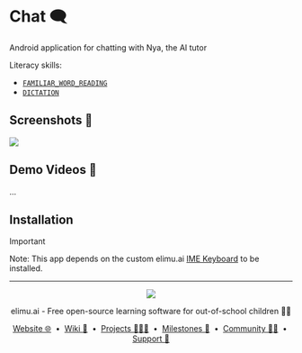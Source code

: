 # Chat 🗨️

Android application for chatting with Nya, the AI tutor

Literacy skills:
* [`FAMILIAR_WORD_READING`](https://github.com/elimu-ai/wiki/blob/main/literacy-skills/FAMILIAR_WORD_READING.md)
* [`DICTATION`](https://github.com/elimu-ai/wiki/blob/main/literacy-skills/DICTATION.md)

## Screenshots 📸

![](https://github.com/user-attachments/assets/80f10c7f-d162-4065-8f28-5a66d10d63ba)

## Demo Videos 🎥

...

## Installation

> [!IMPORTANT]
> Note: This app depends on the custom elimu.ai [IME Keyboard](https://github.com/elimu-ai/keyboard) to be installed.

---

<p align="center">
  <img src="https://github.com/elimu-ai/webapp/blob/main/src/main/webapp/static/img/logo-text-256x78.png" />
</p>
<p align="center">
  elimu.ai - Free open-source learning software for out-of-school children 🚀✨
</p>
<p align="center">
  <a href="https://elimu.ai">Website 🌐</a>
  &nbsp;•&nbsp;
  <a href="https://github.com/elimu-ai/wiki#readme">Wiki 📃</a>
  &nbsp;•&nbsp;
  <a href="https://github.com/orgs/elimu-ai/projects?query=is%3Aopen">Projects 👩🏽‍💻</a>
  &nbsp;•&nbsp;
  <a href="https://github.com/elimu-ai/wiki/milestones">Milestones 🎯</a>
  &nbsp;•&nbsp;
  <a href="https://github.com/elimu-ai/wiki#open-source-community">Community 👋🏽</a>
  &nbsp;•&nbsp;
  <a href="https://www.drips.network/app/drip-lists/41305178594442616889778610143373288091511468151140966646158126636698">Support 💜</a>
</p>
